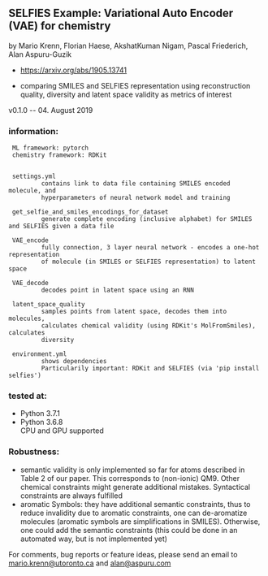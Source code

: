 ## SELFIES Example: Variational Auto Encoder (VAE) for chemistry

by Mario Krenn, Florian Haese, AkshatKuman Nigam, Pascal Friederich, Alan Aspuru-Guzik
- https://arxiv.org/abs/1905.13741
           
- comparing SMILES and SELFIES representation using reconstruction quality, diversity and latent space validity as metrics of interest

v0.1.0 -- 04. August 2019             
                  
### information:
     ML framework: pytorch
     chemistry framework: RDKit     
     
     
     settings.yml
             contains link to data file containing SMILES encoded molecule, and
             hyperparameters of neural network model and training
             
     get_selfie_and_smiles_encodings_for_dataset
             generate complete encoding (inclusive alphabet) for SMILES and SELFIES given a data file
                          
     VAE_encode
             fully connection, 3 layer neural network - encodes a one-hot representation
             of molecule (in SMILES or SELFIES representation) to latent space
             
     VAE_decode
             decodes point in latent space using an RNN
             
     latent_space_quality
             samples points from latent space, decodes them into molecules,
             calculates chemical validity (using RDKit's MolFromSmiles), calculates
             diversity
             
     environment.yml
             shows dependencies
             Particularily important: RDKit and SELFIES (via 'pip install selfies')
    
    
### tested at:
- Python 3.7.1
- Python 3.6.8               
CPU and GPU supported
     

     
     
### Robustness:
- semantic validity is only implemented so far for atoms described in Table 2 of our paper. This corresponds to (non-ionic) QM9. Other chemical constraints might generate additional mistakes. Syntactical constraints are always fulfilled
- aromatic Symbols: they have additional semantic constraints, thus to reduce invalidity due to aromatic constraints, one can de-aromatize molecules (aromatic symbols are simplifications in SMILES). Otherwise, one could add the semantic constraints (this could be done in an automated way, but is not implemented yet)


For comments, bug reports or feature ideas, please send an email to
mario.krenn@utoronto.ca and alan@aspuru.com 
 
